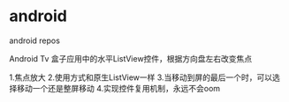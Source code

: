 # android
android repos

Android Tv 盒子应用中的水平ListView控件，根据方向盘左右改变焦点

1.焦点放大
2.使用方式和原生ListView一样
3.当移动到屏的最后一个时，可以选择移动一个还是整屏移动
4.实现控件复用机制，永远不会oom
